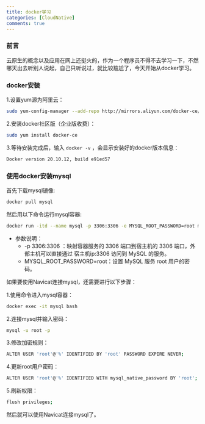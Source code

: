 ```yaml
---
title: docker学习
categories: [CloudNative]
comments: true
---
```


### 前言
云原生的概念以及应用在网上还挺火的，作为一个程序员不得不去学习一下，不然哪天出去听别人说起，自己只听说过，就比较尴尬了，今天开始从docker学习。

### docker安装
1.设置yum源为阿里云：
```bash
sudo yum-config-manager --add-repo http://mirrors.aliyun.com/docker-ce/linux/centos/docker-ce.repo
```

2.安装docker社区版（企业版收费）：
```bash
sudo yum install docker-ce
```

3.等待安装完成后，输入 `docker -v` ，会显示安装好的docker版本信息：
```bash
Docker version 20.10.12, build e91ed57
```

### 使用docker安装mysql
首先下载mysql镜像:
```bash
docker pull mysql
```

然后用以下命令运行mysql容器:
```bash
docker run -itd --name mysql -p 3306:3306 -e MYSQL_ROOT_PASSWORD=root mysql
```
* 参数说明：
    * -p 3306:3306 ：映射容器服务的 3306 端口到宿主机的 3306 端口，外部主机可以直接通过 宿主机ip:3306 访问到 MySQL 的服务。
    * MYSQL_ROOT_PASSWORD=root：设置 MySQL 服务 root 用户的密码。

如果要使用Navicat连接mysql，还需要进行以下步骤：

1.使用命令进入mysql容器：
```bash
docker exec -it mysql bash
```

2.连接mysql并输入密码：
```bash
mysql -u root -p
```

3.修改加密规则：
```bash
ALTER USER 'root'@'%' IDENTIFIED BY 'root' PASSWORD EXPIRE NEVER;
```

4.更新root用户密码：
```bash
ALTER USER 'root'@'%' IDENTIFIED WITH mysql_native_password BY 'root';
```

5.刷新权限：
```bash
flush privileges;
```

然后就可以使用Navicat连接mysql了。